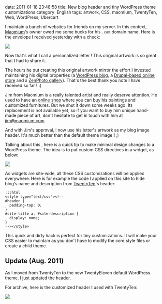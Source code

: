 date: 2011-01-18 23:48:58
title: New blog header and tiny WordPress theme customizations
category: English
tags: artwork, CSS, maomium, TwentyTen, Web, WordPress, Ubercart

I maintain a bunch of websites for friends on my server. In this context, [Maomium](http://maomium.com)'s owner owed me some bucks for his `.com` domain name. Here is the envelope I received yesterday with a check:

![](/uploads/2011/maomium-thank-you-artwork.jpg)

Now that's what I call a personalized letter ! This original artwork is so great that I had to share it.

The hours he put creating this original artwork mirror the effort I invested maintaining his digital properties (a [WordPress blog](http://maomium.com), a [Drupal-based online store](http://www.ubercart.org) and a [ZenPhoto gallery](http://maomium.com/zenphoto/)). That's the best thank you note I have received so far ! :)

Jim from Maomium is a really talented artist and really deserve attention. He used to have an [online shop](http://shop.maomium.com) where you can buy his paintings and customized furnitures. But we shut it down some weeks ago. Its replacement is not available yet, so if you want to buy him unique hand-made piece of art, don't hesitate to get in touch with him at [jim@maomium.com](mailto:jim@maomium.com).

And with Jim's approval, I now use his letter's artwork as my blog image header. It's much better than the default theme image ! ;)

Talking about this , here is a quick tip to make minimal design changes to a WordPress theme. The idea is to put custom CSS directives in a widget, as below:

![](/uploads/2011/wordpress-widget-with-inline-css-customizations.png)

As widgets are site-wide, all these CSS customizations will be applied everywhere. Here is for example the code I applied on this site to hide blog's name and description from [TwentyTen](http://wordpress.org/extend/themes/twentyten)'s header:

    :::html
    <style type="text/css"><!--
    #header {
      padding-top: 0;
    }
    #site-title a, #site-description {
      display: none;
    }
    --></style>

This quick and dirty hack is perfect for tiny customizations. It will make your CSS easier to maintain as you don't have to modify the core style files or create a child theme.

## Update (Aug. 2011)

As I moved from TwentyTen to the new TwentyEleven default WordPress theme, I just updated the header.

For archive, here is the customized header I used with TwentyTen:

![](/uploads/2011/maomium-artwork-banner.jpeg)

